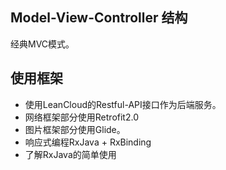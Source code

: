 ## Model-View-Controller 结构  
经典MVC模式。  


## 使用框架
 * 使用LeanCloud的Restful-API接口作为后端服务。
 * 网络框架部分使用Retrofit2.0
 * 图片框架部分使用Glide。
 * 响应式编程RxJava + RxBinding
 * 了解RxJava的简单使用

